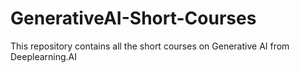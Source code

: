 # GenerativeAI-Short-Courses
This repository contains all the short courses on Generative AI from Deeplearning.AI

